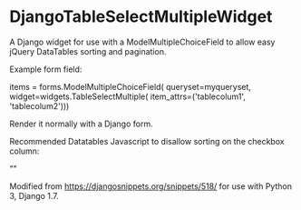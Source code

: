 # DjangoTableSelectMultipleWidget
A Django widget for use with a ModelMultipleChoiceField to allow easy jQuery DataTables sorting and pagination.

Example form field:

items = forms.ModelMultipleChoiceField(
        queryset=myqueryset, widget=widgets.TableSelectMultiple(
        item_attrs=('tablecolum1', 'tablecolum2')))

        
Render it normally with a Django form.


Recommended Datatables Javascript to disallow sorting on the checkbox column:


<script src="https://cdn.datatables.net/1.10.7/js/jquery.dataTables.min.js"></script>


<link rel="stylesheet" type="text/css" href="https://cdn.datatables.net/1.10.7/css/jquery.dataTables.css"></link>
"<script>
$(document).ready(function(){
    $('#items').DataTable({
        "order": [],
        "columnDefs": [{
        "targets"  : 'no-sort',
        "orderable" : false,
    }]
    });
});
</script>"


Modified from https://djangosnippets.org/snippets/518/ for use with Python 3, Django 1.7.

